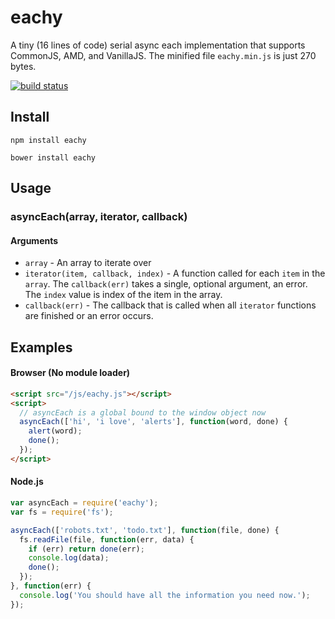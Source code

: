 eachy
=====

A tiny (16 lines of code) serial async each implementation that supports CommonJS, AMD, and VanillaJS. The minified file `eachy.min.js` is just 270 bytes. 
  
[![build status](https://secure.travis-ci.org/mmaelzer/eachy.png)](http://travis-ci.org/mmaelzer/eachy)

Install
-------

```
npm install eachy
```

```
bower install eachy
```

Usage
-----

### asyncEach(array, iterator, callback)

#### Arguments
* `array` - An array to iterate over
* `iterator(item, callback, index)` - A function called for each `item` in the `array`. The `callback(err)` takes a single, optional argument, an error. The `index` value is index of the item in the array.
* `callback(err)` - The callback that is called when all `iterator` functions are finished or an error occurs.

Examples
--------
#### Browser (No module loader)
```html
<script src="/js/eachy.js"></script>
<script>
  // asyncEach is a global bound to the window object now
  asyncEach(['hi', 'i love', 'alerts'], function(word, done) {
    alert(word);
    done();
  });
</script>
```

#### Node.js
```javascript
var asyncEach = require('eachy');
var fs = require('fs');

asyncEach(['robots.txt', 'todo.txt'], function(file, done) {
  fs.readFile(file, function(err, data) {
    if (err) return done(err);
    console.log(data);
    done();
  });
}, function(err) {
  console.log('You should have all the information you need now.');
});
```
